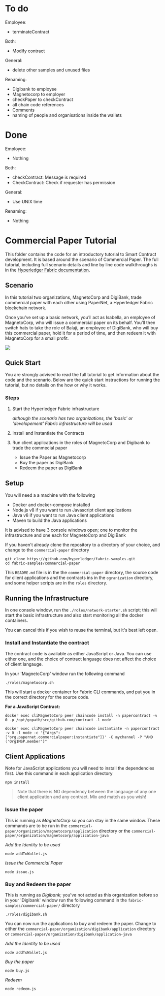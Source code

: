 # To do
Employee:
* terminateContract

Both:
* Modify contract

General:
* delete other samples and unused files

Renaming:
* Digibank to employee
* Magnetocorp to employer
* checkPaper to checkContract
* all chain code references
* Comments
* naming of people and organisations inside the wallets

# Done
Employee:
* Nothing

Both:
* checkContract: Message is required
* CheckContract: Check if requester has permission

General:
* Use UNIX time

Renaming:
* Nothing

# Commercial Paper Tutorial

This folder contains the code for an introductory tutorial to Smart Contract development. It is based around the scenario of Commercial Paper.
The full tutorial, including full scenario details and line by line code walkthroughs is in the [Hyperledger Fabric documentation](https://hyperledger-fabric.readthedocs.io/en/release-1.4/tutorial/commercial_paper.html).

## Scenario

In this tutorial two organizations, MagnetoCorp and DigiBank, trade commercial paper with each other using PaperNet, a Hyperledger Fabric blockchain network.

Once you’ve set up a basic network, you’ll act as Isabella, an employee of MagnetoCorp, who will issue a commercial paper on its behalf. You’ll then switch hats to take the role of Balaji, an employee of DigiBank, who will buy this commercial paper, hold it for a period of time, and then redeem it with MagnetoCorp for a small profit.

![](https://hyperledger-fabric.readthedocs.io/en/release-1.4/_images/commercial_paper.diagram.1.png)

## Quick Start

You are strongly advised to read the full tutorial to get information about the code and the scenario. Below are the quick start instructions for running the tutorial, but no details on the how or why it works.

### Steps

1) Start the Hyperledger Fabric infrastructure

   _although the scenario has two organizations, the 'basic' or 'developement' Fabric infrastructure will be used_

2) Install and Instantiate the Contracts

3) Run client applications in the roles of MagnetoCorp and Digibank to trade the commecial paper

   - Issue the Paper as Magnetocorp
   - Buy the paper as DigiBank
   - Redeem the paper as DigiBank

## Setup

You will need a a machine with the following

- Docker and docker-compose installed
- Node.js v8 if you want to run Javascript client applications
- Java v8 if you want to run Java client applications
- Maven to build the Java applications

It is advised to have 3 console windows open; one to monitor the infrastructure and one each for MagnetoCorp and DigiBank

If you haven't already clone the repository to a directory of your choice, and change to the `commercial-paper` directory

```
git clone https://github.com/hyperledger/fabric-samples.git
cd fabric-samples/commercial-paper
```

This `README.md` file is in the the `commercial-paper` directory, the source code for client applications and the contracts ins in the `ogranization` directory, and some helper scripts are in the `roles` directory.

## Running the Infrastructure

In one console window, run the `./roles/network-starter.sh` script; this will start the basic infrastructure and also start monitoring all the docker containers. 

You can cancel this if you wish to reuse the terminal, but it's best left open. 

### Install and Instantiate the contract

The contract code is available as either JavaScript or Java. You can use either one, and the choice of contract language does not affect the choice of client langauge.

In your 'MagnetoCorp' window run the following command

`./roles/magnetocorp.sh`

This will start a docker container for Fabric CLI commands, and put you in the correct directory for the source code. 

**For a JavaScript Contract:**

```
docker exec cliMagnetoCorp peer chaincode install -n papercontract -v 0 -p /opt/gopath/src/github.com/contract -l node

docker exec cliMagnetoCorp peer chaincode instantiate -n papercontract -v 0 -l node -c '{"Args":["org.papernet.commercialpaper:instantiate"]}' -C mychannel -P "AND ('Org1MSP.member')"
```

## Client Applications

Note for JavaScript applications you will need to install the dependencies first. Use this command in each application directory

```
npm install
```


>  Note that there is NO dependency between the langauge of any one client application and any contract. Mix and match as you wish!

### Issue the paper 

This is running as *MagnetoCorp* so you can stay in the same window. These commands are to be run in the 
`commercial-paper/organization/magnetocorp/application` directory or the `commercial-paper/organization/magnetocorp/application-java`

*Add the Identity to be used*

```
node addToWallet.js
```

*Issue the Commercial Paper*

```
node issue.js
```

### Buy and Redeem the paper

This is running as *Digibank*; you've not acted as this organization before so in your 'Digibank' window run the following command in the 
`fabric-samples/commercial-paper/` directory

`./roles/digibank.sh` 

You can now run the applications to buy and redeem the paper. Change to either the 
`commercial-paper/organization/digibank/application` directory or  `commercial-paper/organization/digibank/application-java`

*Add the Identity to be used*

```
node addToWallet.js
```

*Buy the paper*

```
node buy.js
```

*Redeem*

```
node redeem.js
```
